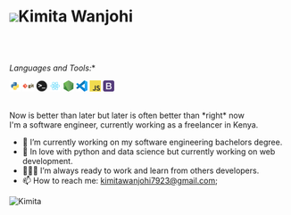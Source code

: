 <h1><img src="https://emojis.slackmojis.com/emojis/images/1531849430/4246/blob-sunglasses.gif?1531849430" width="30"/>Kimita Wanjohi</h1>
<br />
<br />
                                                                     

*Languages and Tools:**
 
<code><img height="20" src="https://raw.githubusercontent.com/github/explore/80688e429a7d4ef2fca1e82350fe8e3517d3494d/topics/python/python.png"></code>
<code><img height="20" src="https://raw.githubusercontent.com/github/explore/80688e429a7d4ef2fca1e82350fe8e3517d3494d/topics/git/git.png"></code>
<code><img height="20" src="https://raw.githubusercontent.com/github/explore/80688e429a7d4ef2fca1e82350fe8e3517d3494d/topics/terminal/terminal.png"></code>
<code><img height="20" src="https://raw.githubusercontent.com/github/explore/80688e429a7d4ef2fca1e82350fe8e3517d3494d/topics/react/react.png"></code>
<code><img height="20" src="https://raw.githubusercontent.com/github/explore/80688e429a7d4ef2fca1e82350fe8e3517d3494d/topics/nodejs/nodejs.png"></code>
<code><img height="20" src="https://raw.githubusercontent.com/github/explore/80688e429a7d4ef2fca1e82350fe8e3517d3494d/topics/visual-studio-code/visual-studio-code.png"></code>
<code><img height="20" src="https://raw.githubusercontent.com/github/explore/80688e429a7d4ef2fca1e82350fe8e3517d3494d/topics/javascript/javascript.png"></code>
<code><img height="20" src="https://raw.githubusercontent.com/github/explore/80688e429a7d4ef2fca1e82350fe8e3517d3494d/topics/bootstrap/bootstrap.png"></code>

<br />
  Now is better than later but later is often better than *right* now <br>I'm a software engineer, currently working as a freelancer in Kenya.
<br /> 


- 🔭 I’m currently working on my software engineering bachelors degree.
- 🌱 In love with python and data science but currently working on web development.
- 👨🏻‍💻 I’m always ready to work and learn from others developers.
- 📫 How to reach me: [kimitawanjohi7923@gmail.com](mailto:kimitawanjohi7923@gmail.com);
                                                                                                                                                     
<p align="left"> <img src="https://github-readme-stats.vercel.app/api?username=kimitawanjohi&show_icons=true&theme=tokyonight&count_private=true&show_icons=true&hide_title=true&include_all_commits=true" alt="Kimita" /> </p>
